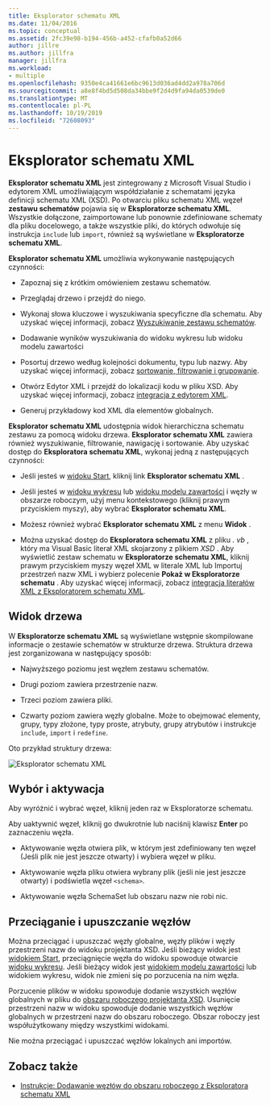 ```yaml
---
title: Eksplorator schematu XML
ms.date: 11/04/2016
ms.topic: conceptual
ms.assetid: 2fc39e98-b194-456b-a452-cfafb0a52d66
author: jillre
ms.author: jillfra
manager: jillfra
ms.workload:
- multiple
ms.openlocfilehash: 9350e4ca41661e6bc9613d036ad4dd2a978a706d
ms.sourcegitcommit: a8e8f4bd5d508da34bbe9f2d4d9fa94da0539de0
ms.translationtype: MT
ms.contentlocale: pl-PL
ms.lasthandoff: 10/19/2019
ms.locfileid: "72608093"
---
```

# <a name="xml-schema-explorer"></a>Eksplorator schematu XML

**Eksplorator schematu XML** jest zintegrowany z Microsoft Visual Studio i edytorem XML umożliwiającym współdziałanie z schematami języka definicji schematu XML (XSD). Po otwarciu pliku schematu XML węzeł **zestawu schematów** pojawia się w **Eksploratorze schematu XML**. Wszystkie dołączone, zaimportowane lub ponownie zdefiniowane schematy dla pliku docelowego, a także wszystkie pliki, do których odwołuje się instrukcja `include` lub `import`, również są wyświetlane w **Eksploratorze schematu XML**.

**Eksplorator schematu XML** umożliwia wykonywanie następujących czynności:

- Zapoznaj się z krótkim omówieniem zestawu schematów.

- Przeglądaj drzewo i przejdź do niego.

- Wykonaj słowa kluczowe i wyszukiwania specyficzne dla schematu. Aby uzyskać więcej informacji, zobacz [Wyszukiwanie zestawu schematów](../xml-tools/searching-the-schema-set.md).

- Dodawanie wyników wyszukiwania do widoku wykresu lub widoku modelu zawartości

- Posortuj drzewo według kolejności dokumentu, typu lub nazwy. Aby uzyskać więcej informacji, zobacz [sortowanie, filtrowanie i grupowanie](../xml-tools/sorting-filtering-and-grouping-xml-schema-explorer.md).

- Otwórz Edytor XML i przejdź do lokalizacji kodu w pliku XSD. Aby uzyskać więcej informacji, zobacz [integracja z edytorem XML](../xml-tools/integration-with-xml-editor.md).

- Generuj przykładowy kod XML dla elementów globalnych.

**Eksplorator schematu XML** udostępnia widok hierarchiczna schematu zestawu za pomocą widoku drzewa. **Eksplorator schematu XML** zawiera również wyszukiwanie, filtrowanie, nawigację i sortowanie. Aby uzyskać dostęp do **Eksploratora schematu XML**, wykonaj jedną z następujących czynności:

- Jeśli jesteś w [widoku Start](../xml-tools/start-view.md), kliknij link **Eksplorator schematu XML** .

- Jeśli jesteś w [widoku wykresu](../xml-tools/graph-view.md) lub [widoku modelu zawartości](../xml-tools/content-model-view.md) i węzły w obszarze roboczym, użyj menu kontekstowego (kliknij prawym przyciskiem myszy), aby wybrać **Eksplorator schematu XML**.

- Możesz również wybrać **Eksplorator schematu XML** z menu **Widok** .

- Można uzyskać dostęp do **Eksploratora schematu XML** z pliku *. vb* , który ma Visual Basic literał XML skojarzony z plikiem *XSD* . Aby wyświetlić zestaw schematu w **Eksploratorze schematu XML**, kliknij prawym przyciskiem myszy węzeł XML w literale XML lub Importuj przestrzeń nazw XML i wybierz polecenie **Pokaż w Eksploratorze schematu** . Aby uzyskać więcej informacji, zobacz [integracja literałów XML z Eksploratorem schematu XML](../xml-tools/integration-of-xml-literals-with-xml-schema-explorer.md).

## <a name="tree-view"></a>Widok drzewa
W **Eksploratorze schematu XML** są wyświetlane wstępnie skompilowane informacje o zestawie schematów w strukturze drzewa. Struktura drzewa jest zorganizowana w następujący sposób:

- Najwyższego poziomu jest węzłem zestawu schematów.

- Drugi poziom zawiera przestrzenie nazw.

- Trzeci poziom zawiera pliki.

- Czwarty poziom zawiera węzły globalne. Może to obejmować elementy, grupy, typy złożone, typy proste, atrybuty, grupy atrybutów i instrukcje `include`, `import` i `redefine`.

Oto przykład struktury drzewa:

![Eksplorator schematu XML](../xml-tools/media/xmlschemaexplorer.gif)

## <a name="selection-and-activation"></a>Wybór i aktywacja
Aby wyróżnić i wybrać węzeł, kliknij jeden raz w Eksploratorze schematu.

Aby uaktywnić węzeł, kliknij go dwukrotnie lub naciśnij klawisz **Enter** po zaznaczeniu węzła.

- Aktywowanie węzła otwiera plik, w którym jest zdefiniowany ten węzeł (Jeśli plik nie jest jeszcze otwarty) i wybiera węzeł w pliku.

- Aktywowanie węzła pliku otwiera wybrany plik (jeśli nie jest jeszcze otwarty) i podświetla węzeł `<schema>`.

- Aktywowanie węzła SchemaSet lub obszaru nazw nie robi nic.

## <a name="drag-and-drop-nodes"></a>Przeciąganie i upuszczanie węzłów
Można przeciągać i upuszczać węzły globalne, węzły plików i węzły przestrzeni nazw do widoku projektanta XSD. Jeśli bieżący widok jest [widokiem Start](../xml-tools/start-view.md), przeciągnięcie węzła do widoku spowoduje otwarcie [widoku wykresu](../xml-tools/graph-view.md). Jeśli bieżący widok jest [widokiem modelu zawartości](../xml-tools/content-model-view.md) lub widokiem wykresu, widok nie zmieni się po porzucenia na nim węzła.

Porzucenie plików w widoku spowoduje dodanie wszystkich węzłów globalnych w pliku do [obszaru roboczego projektanta XSD](../xml-tools/xml-schema-designer-workspace.md). Usunięcie przestrzeni nazw w widoku spowoduje dodanie wszystkich węzłów globalnych w przestrzeni nazw do obszaru roboczego. Obszar roboczy jest współużytkowany między wszystkimi widokami.

 Nie można przeciągać i upuszczać węzłów lokalnych ani importów.

## <a name="see-also"></a>Zobacz także

- [Instrukcje: Dodawanie węzłów do obszaru roboczego z Eksploratora schematu XML](../xml-tools/how-to-add-nodes-to-the-workspace-from-the-xml-schema-explorer.md)